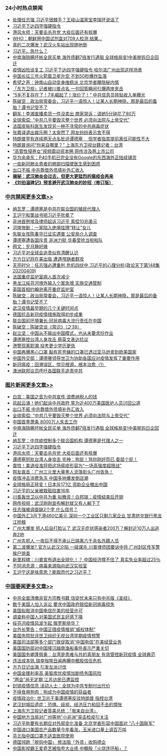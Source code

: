 <div class="catlist">
<h3>24小时热点禁闻</h3>
<ul>
<li><a href="https://github.com/fqnews/bnews/blob/master/cbnews/20200409/1309291.md">处理任志强 习近平很棘手？王岐山温家宝李瑞环说话了</a></li>
<li><a href="https://github.com/fqnews/bnews/blob/master/topimagenews/20200409/1309403.md">习近平下达四字强硬指令</a></li>
<li><a href="https://github.com/fqnews/bnews/blob/master/topimagenews/20200409/1309322.md">港风水师：天要击杀共党 大疫后面还有核爆</a></li>
<li><a href="https://github.com/fqnews/bnews/blob/master/worldnews/20200409/1309333.md">WHO：朝鲜用中国试剂盒对709人检测 结果…</a></li>
<li><a href="https://github.com/fqnews/bnews/blob/master/cnnews/20200409/1309314.md">真的二次爆发？武汉火车站出现随地倒</a></li>
<li><a href="https://github.com/fqnews/bnews/blob/master/ssgc/20200409/1309530.md">习近平，急什么？</a></li>
<li><a href="https://github.com/fqnews/bnews/blob/master/topimagenews/20200409/1309572.md">中南海隐瞒坏帐全民买单 海外债翻7倍发行遇阻 全球格局变!中美脱钩日企回迁</a></li>
<li><a href="https://github.com/fqnews/bnews/blob/master/cbnews/20200409/1309391.md">疫情凶险谈复工 习近平下达四字强硬指令 哈尔滨广州出现这样场景</a></li>
<li><a href="https://github.com/fqnews/bnews/blob/master/cnnews/20200410/1309700.md">中国长征三号火箭载卫星升空 不到50秒爆炸坠落</a></li>
<li><a href="https://github.com/fqnews/bnews/blob/master/cbnews/20200409/1309297.md">希望之声：钟南山自动变身维稳派 北京学者曝隐秘内情</a></li>
<li><a href="https://github.com/fqnews/bnews/blob/master/cbnews/20200409/1309285.md">「东方卫视」记者被川普点名 一句回答瞬间引爆两岸夹击</a></li>
<li><a href="https://github.com/fqnews/bnews/blob/master/cbnews/20200409/1309300.md">“5毛不复存在了！7毛崛起了！涨价了！” 中共信息员转贴收入单曝光</a></li>
<li><a href="https://github.com/fqnews/bnews/blob/master/cbnews/20200410/1309705.md">陈破空：政治局常委会，习近平一语惊人！让某人长期神隐，那是最后的备胎？谭书记受不了 </a></li>
<li><a href="https://github.com/fqnews/bnews/blob/master/yule/20200410/1309644.md">翻车！李湘直播卖货一件没卖出 商家哭诉：请她5分钟花了80万</a></li>
<li><a href="https://github.com/fqnews/bnews/blob/master/topimagenews/20200410/1309606.md">全球索偿: “中共几乎要毁灭整个世界 必须向法院与上帝交代”</a></li>
<li><a href="https://github.com/fqnews/bnews/blob/master/cnnews/20200409/1309350.md">法国皮肤科医生发现另一种不寻常的中共病毒症状</a></li>
<li><a href="https://github.com/fqnews/bnews/blob/master/yule/20200410/1309590.md">张嘉译退出娱乐圈？太突然了 网友纷纷表示舍不得</a></li>
<li><a href="https://github.com/fqnews/bnews/blob/master/headline/20200409/1309426.md">特朗普罕有连续两天点名批评谭德塞　  但学者指其提前离任可能性不大</a></li>
<li><a href="https://github.com/fqnews/bnews/blob/master/worldnews/usa/20200409/1309501.md">特朗普询问“你来自哪里？” 上海东方卫视台籍记者：台湾</a></li>
<li><a href="https://github.com/fqnews/bnews/blob/master/finance/20200409/1309326.md">“高管性侵养女”视频震动资本圈 网传涉及两上市公司</a></li>
<li><a href="https://github.com/fqnews/bnews/blob/master/baitai/20200409/1309400.md">华为余承东：P40手机已完全没有Google的东西海外正陆续铺货</a></li>
<li><a href="https://github.com/fqnews/bnews/blob/master/cnnews/20200409/1309433.md">一些新冠肺炎患者的肺部扫描使医生感到困惑</a></li>
<li><a href="https://github.com/fqnews/bnews/blob/master/topimagenews/20200410/1309616.md">出口不振 中共靠借外债填补外汇收入</a></li>
<li><b><a href="https://github.com/fqnews/bnews/blob/master/comments/20200211/1275071.md" target="_blank">揭秘：武汉肺炎会过去，但更大更猛烈的瘟疫会再来</a></b></li>
<li><b><a href="https://github.com/fqnews/bnews/blob/master/comments/20200207/1272816.md" target="_blank">《刘伯温碑记》预言避开武汉肺炎的妙招（修订版）</a></b></li>
</ul>
</div>

<div class="catlist">
<h3><a href="https://github.com/fqnews/bnews/blob/master/cbnews/" target="_blank">中共禁闻</a><span><a href="https://github.com/fqnews/bnews/blob/master/cbnews/" target="_blank" rel="nofollow">更多文章>></a></span></h3>
<ul>
<li><a href="https://github.com/fqnews/bnews/blob/master/cbnews/20200410/1309928.md" target="_blank">纳瓦罗：谭德塞是中共在联合国的殖民代理人</a></li>
<li><a href="https://github.com/fqnews/bnews/blob/master/cbnews/20200410/1309913.md" target="_blank">王沪宁和栗战书把习近平吹晕了</a></li>
<li><a href="https://github.com/fqnews/bnews/blob/master/cbnews/20200410/1309912.md" target="_blank">非洲首例埃及律师起诉习近平 索偿10兆美元</a></li>
<li><a href="https://github.com/fqnews/bnews/blob/master/cbnews/20200410/1309904.md" target="_blank">河南惨剧：一家陷入绝境挂牌“转让”女儿</a></li>
<li><a href="https://github.com/fqnews/bnews/blob/master/cbnews/20200410/1309865.md" target="_blank">失联女孩陈春华已证实遇害 公安局介入调查</a></li>
<li><a href="https://github.com/fqnews/bnews/blob/master/cbnews/20200410/1309845.md" target="_blank">谭德塞遭各国斥责 非洲力挺 华春莹抢当啦啦队</a></li>
<li><a href="https://github.com/fqnews/bnews/blob/master/cbnews/20200410/1309769.md" target="_blank">网文：岁月静好婊</a></li>
<li><a href="https://github.com/fqnews/bnews/blob/master/cbnews/20200410/1309814.md" target="_blank">习近平对全球会追责似有清醒认识</a></li>
<li><a href="https://github.com/fqnews/bnews/blob/master/cbnews/20200410/1309772.md" target="_blank">方方日记将在美出版 遭遇甩锅者群攻</a></li>
<li><a href="https://github.com/fqnews/bnews/blob/master/cbnews/20200410/1309753.md" target="_blank">天亮时分：任志强必遭重判,危机四伏中,习近平的心理分析(政论天下第148集 20200409)</a></li>
<li><a href="https://github.com/fqnews/bnews/blob/master/cbnews/20200410/1309736.md" target="_blank">法国重症监护室病人首次减少</a></li>
<li><a href="https://github.com/fqnews/bnews/blob/master/cbnews/20200410/1309729.md" target="_blank">黑龙江绥芬河境外输入个案急增 实施交通管制</a></li>
<li><a href="https://github.com/fqnews/bnews/blob/master/cbnews/20200410/1309714.md" target="_blank">英国首相约翰逊离开重症监护室</a></li>
<li><a href="https://github.com/fqnews/bnews/blob/master/cbnews/20200410/1309705.md" target="_blank">陈破空：政治局常委会，习近平一语惊人！让某人长期神隐，那是最后的备胎？谭书记受不了</a></li>
<li><a href="https://github.com/fqnews/bnews/blob/master/cbnews/20200410/1309695.md" target="_blank">武汉疫情最早期的几个关键时间点</a></li>
<li><a href="https://github.com/fqnews/bnews/blob/master/cbnews/20200410/1309678.md" target="_blank">德国抗击新冠疫情措施取得初步成果</a></li>
<li><a href="https://github.com/fqnews/bnews/blob/master/cbnews/20200410/1309677.md" target="_blank">联合国前环境署长:冠状病毒大流行责任在中国</a></li>
<li><a href="https://github.com/fqnews/bnews/blob/master/cbnews/20200410/1309600.md" target="_blank">陈破空：陈破空谈《常识》（之39）</a></li>
<li><a href="https://github.com/fqnews/bnews/blob/master/cbnews/20200409/1309573.md" target="_blank">赵立坚：中国从不输出中国模式，也从未要求抄作业</a></li>
<li><a href="https://github.com/fqnews/bnews/blob/master/cbnews/20200409/1309553.md" target="_blank">谭德塞控台湾人身攻击 蔡英文表达抗议</a></li>
<li><a href="https://github.com/fqnews/bnews/blob/master/cbnews/20200409/1309538.md" target="_blank">港警现离职潮 投考更少学历更低</a></li>
<li><a href="https://github.com/fqnews/bnews/blob/master/cbnews/20200409/1309520.md" target="_blank">中国再爆黑心口罩 黏有死苍蝇的口罩已透过亚马逊卖到欧美国家</a></li>
<li><a href="https://github.com/fqnews/bnews/blob/master/cbnews/20200409/1309519.md" target="_blank">中国外交部：谭德赛领导世卫为协助各国应对疫情发挥了重要作用</a></li>
<li><a href="https://github.com/fqnews/bnews/blob/master/cbnews/20200409/1309420.md" target="_blank">新冠瘟疫：回溯误区，惊见根源，根本治愈（1）</a></li>
<li><a href="https://github.com/fqnews/bnews/blob/master/cbnews/20200409/1309416.md" target="_blank">澳洲联邦议员呼吁各国联手追责中共</a></li>

</ul>
</div>
<div class="catlist">
<h3><a href="https://github.com/fqnews/bnews/blob/master/topimagenews/" target="_blank">图片新闻</a><span><a href="https://github.com/fqnews/bnews/blob/master/topimagenews/" target="_blank" rel="nofollow">更多文章>></a></span></h3>
<ul>
<li><a href="https://github.com/fqnews/bnews/blob/master/topimagenews/20200410/1309911.md" target="_blank">白宫：美国之音为中共宣传 浪费纳税人的钱</a></li>
<li><a href="https://github.com/fqnews/bnews/blob/master/topimagenews/20200410/1309827.md" target="_blank">风起云涌！她们起诉中共政府 誓为近400万美国医护人员讨回公道</a></li>
<li><a href="https://github.com/fqnews/bnews/blob/master/topimagenews/20200410/1309616.md" target="_blank">出口不振 中共靠借外债填补外汇收入</a></li>
<li><a href="https://github.com/fqnews/bnews/blob/master/topimagenews/20200410/1309606.md" target="_blank">全球索偿: “中共几乎要毁灭整个世界 必须向法院与上帝交代”</a></li>
<li><a href="https://github.com/fqnews/bnews/blob/master/topimagenews/20200409/1309575.md" target="_blank">中国首季萧条 8000万人失去工作</a></li>
<li><a href="https://github.com/fqnews/bnews/blob/master/topimagenews/20200409/1309572.md" target="_blank">中南海隐瞒坏帐全民买单 海外债翻7倍发行遇阻 全球格局变!中美脱钩日企回迁</a></li>
<li><a href="https://github.com/fqnews/bnews/blob/master/topimagenews/20200409/1309540.md" target="_blank">纳瓦罗：中共欲控制多个联合国机构 谭德塞是代理人之一</a></li>
<li><a href="https://github.com/fqnews/bnews/blob/master/topimagenews/20200409/1309403.md" target="_blank">习近平下达四字强硬指令</a></li>
<li><a href="https://github.com/fqnews/bnews/blob/master/topimagenews/20200409/1309322.md" target="_blank">港风水师：天要击杀共党 大疫后面还有核爆</a></li>
<li><a href="https://github.com/fqnews/bnews/blob/master/topimagenews/20200409/1309255.md" target="_blank">谭德塞怒批台湾人身攻击 宅神：狗屁！骂你刚好而已 委屈个屁！</a></li>
<li><a href="https://github.com/fqnews/bnews/blob/master/topimagenews/20200409/1309239.md" target="_blank">震惊！美退役准将把这场瘟疫形容为“一场高强度超限战”</a></li>
<li><a href="https://github.com/fqnews/bnews/blob/master/topimagenews/20200409/1309227.md" target="_blank">网友直击：广州三元里大量黑人流落街头广州告急！</a></li>
<li><a href="https://github.com/fqnews/bnews/blob/master/topimagenews/20200409/1309157.md" target="_blank">疫情冲击消费急冻 中国多地爆发倒店潮</a></li>
<li><a href="https://github.com/fqnews/bnews/blob/master/topimagenews/20200409/1309155.md" target="_blank">全球格局正转变！日本斥171亿 资助企业撤出中国</a></li>
<li><a href="https://github.com/fqnews/bnews/blob/master/topimagenews/20200409/1309154.md" target="_blank">习近平的父亲被栽赃陷害16年</a></li>
<li><a href="https://github.com/fqnews/bnews/blob/master/topimagenews/20200409/1308959.md" target="_blank">川普轰世卫以中共为重 拟撤资！白邦瑞：疫情结束后开铡</a></li>
<li><a href="https://github.com/fqnews/bnews/blob/master/topimagenews/20200408/1308933.md" target="_blank">网传视频：武汉刚刚宣布解封就又有人躺下了</a></li>
<li><a href="https://github.com/fqnews/bnews/blob/master/topimagenews/20200408/1308880.md" target="_blank">任志强被调查缺2个字 什么信号？</a></li>
<li><a href="https://github.com/fqnews/bnews/blob/master/topimagenews/20200408/1308833.md" target="_blank">中国外汇3月下滑460亿美元 深圳一个工业区只剩几家企业 甘肃挤兑银行黑龙江抢粮</a></li>
<li><a href="https://github.com/fqnews/bnews/blob/master/topimagenews/20200408/1308761.md" target="_blank">广州大爆发 抓人后自打脸认了 武汉无症状感染者200万？解封近10万人出逃奔2地</a></li>
<li><a href="https://github.com/fqnews/bnews/blob/master/topimagenews/20200408/1308663.md" target="_blank">广州先抓人 一夜后不得不承认已隔离六千余名外籍人员</a></li>
<li><a href="https://github.com/fqnews/bnews/blob/master/topimagenews/20200407/1308334.md" target="_blank">第二波爆发? 官方认武汉沦陷 一级谋杀 川普律师团要诉中共 广州封区传军警挨户排查</a></li>
<li><a href="https://github.com/fqnews/bnews/blob/master/topimagenews/20200407/1308280.md" target="_blank">新里程碑：川普宣布退出全球化！？ 中国经济撑不住了 真实失业率超过25％</a></li>
<li><a href="https://github.com/fqnews/bnews/blob/master/topimagenews/20200407/1308185.md" target="_blank">不同消息源：病毒来源指向武汉实验室</a></li>
<li><a href="https://github.com/fqnews/bnews/blob/master/topimagenews/20200407/1308171.md" target="_blank">王沪宁这是啥意思？能取而代之习近平？</a></li>

</ul>
</div>
<div class="catlist">
<h3><a href="https://github.com/fqnews/bnews/blob/master/headline/" target="_blank">中国要闻</a><span><a href="https://github.com/fqnews/bnews/blob/master/headline/" target="_blank" rel="nofollow">更多文章>></a></span></h3>
<ul>
<li><a href="https://github.com/fqnews/bnews/blob/master/headline/20200410/1309834.md" target="_blank">中共全面清缴非官方宗教书籍 信徒忧未来只有中共版《圣经》</a></li>
<li><a href="https://github.com/fqnews/bnews/blob/master/headline/20200410/1309825.md" target="_blank">数千美国人加入诉讼 要求中国政府赔偿新冠病毒损失</a></li>
<li><a href="https://github.com/fqnews/bnews/blob/master/headline/20200410/1309781.md" target="_blank">美国拟取消中国电信在美的经营许可</a></li>
<li><a href="https://github.com/fqnews/bnews/blob/master/headline/20200410/1309780.md" target="_blank">调查称中国人对美国式民主好感下降</a></li>
<li><a href="https://github.com/fqnews/bnews/blob/master/headline/20200410/1309755.md" target="_blank">绥芬河疫情风波乍起  俄罗斯排华？</a></li>
<li><a href="https://github.com/fqnews/bnews/blob/master/headline/20200410/1309735.md" target="_blank">台外长警告：中国正借疫情推销&#8221;威权体制&#8221;</a></li>
<li><a href="https://github.com/fqnews/bnews/blob/master/headline/20200410/1309702.md" target="_blank">美国务院批评世卫组织无视台湾早期疫情预警</a></li>
<li><a href="https://github.com/fqnews/bnews/blob/master/headline/20200410/1309701.md" target="_blank">美国司法部等多个部门敦促取消“中国电信”在美经营业务</a></li>
<li><a href="https://github.com/fqnews/bnews/blob/master/headline/20200410/1309687.md" target="_blank">美国国防部对中国撞沉越南渔船事件表示严重关切</a></li>
<li><a href="https://github.com/fqnews/bnews/blob/master/headline/20200410/1309686.md" target="_blank">美国国务卿蓬佩奥：台湾是患难与共的真朋友 有效管控新冠疫情 全球典范</a></li>
<li><a href="https://github.com/fqnews/bnews/blob/master/headline/20200410/1309685.md" target="_blank">违法成本低 瑞幸咖啡丑闻再曝中概股信任危机</a></li>
<li><a href="https://github.com/fqnews/bnews/blob/master/headline/20200410/1309684.md" target="_blank">方方日记出海 引发左派讨伐</a></li>
<li><a href="https://github.com/fqnews/bnews/blob/master/headline/20200410/1309683.md" target="_blank">中国金援利率高    美智库忧疫情加剧债务国风险</a></li>
<li><a href="https://github.com/fqnews/bnews/blob/master/headline/20200410/1309682.md" target="_blank">“两会”尚无定期    江苏访民已遭监控</a></li>
<li><a href="https://github.com/fqnews/bnews/blob/master/headline/20200410/1309681.md" target="_blank">封锁疫情信息     活动人士：全球为中共专制付出代价</a></li>
<li><a href="https://github.com/fqnews/bnews/blob/master/headline/20200410/1309669.md" target="_blank">不得食用狗肉：狗成为中国疫情的获益者</a></li>
<li><a href="https://github.com/fqnews/bnews/blob/master/headline/20200410/1309624.md" target="_blank">疫情政治化: 世卫总干事谭德塞反驳特朗普  指控台湾</a></li>
<li><a href="https://github.com/fqnews/bnews/blob/master/headline/20200410/1309621.md" target="_blank">武汉封城后遗症：恐惧、歧视、经济压力和回不去的惆怅</a></li>
<li><a href="https://github.com/fqnews/bnews/blob/master/headline/20200410/1309620.md" target="_blank">上海东方卫视记者答美总统：「我来自台湾」</a></li>
<li><a href="https://github.com/fqnews/bnews/blob/master/headline/20200409/1309583.md" target="_blank">中国地方当局对广州等地“小非洲”突击检疫引关注</a></li>
<li><a href="https://github.com/fqnews/bnews/blob/master/headline/20200409/1309577.md" target="_blank">习近平称要有长期应对外部变化准备 北京学者形容中国面对 “八十国联军”</a></li>
<li><a href="https://github.com/fqnews/bnews/blob/master/headline/20200409/1309566.md" target="_blank">中国进口美国农产品数量今年看涨，玉米进口量上调百万吨</a></li>
<li><a href="https://github.com/fqnews/bnews/blob/master/headline/20200409/1309565.md" target="_blank">芬兰指中国口罩不适宜医院使用</a></li>
<li><a href="https://github.com/fqnews/bnews/blob/master/headline/20200409/1309543.md" target="_blank">德国领跑「脱钩中国」    修法阻「外资」收购德企</a></li>
<li><a href="https://github.com/fqnews/bnews/blob/master/headline/20200409/1309542.md" target="_blank">中国影视霸王爱奇艺被指夸大业绩      中概股「火烧连环船」？</a></li>

</ul>
</div>